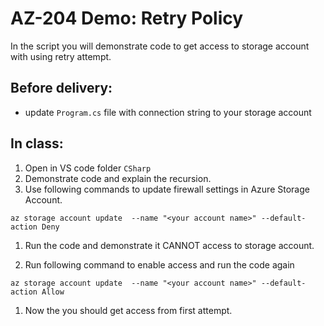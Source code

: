 # AZ-204 Demo: Retry Policy

In the script you will demonstrate code to get access to storage account with using retry attempt.

## Before delivery:

- update `Program.cs` file with connection string to your storage account

## In class:

1. Open in VS code folder `CSharp`
1. Demonstrate code and explain the recursion.
1. Use following commands to update firewall settings in Azure Storage Account.

```CMD
az storage account update  --name "<your account name>" --default-action Deny
```

1. Run the code and demonstrate it CANNOT access to storage account.

1. Run following command to enable access and run the code again

```CMD
az storage account update  --name "<your account name>" --default-action Allow
```
1. Now the you should get access from first attempt.